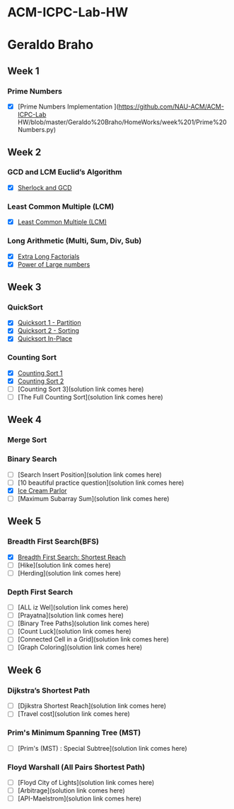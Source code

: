 # ACM-ICPC-Lab-HW
 
# Geraldo Braho


## Week 1
### Prime Numbers

- [x] [Prime Numbers Implementation ](https://github.com/NAU-ACM/ACM-ICPC-Lab HW/blob/master/Geraldo%20Braho/HomeWorks/week%201/Prime%20Numbers.py)

## Week 2
### GCD and LCM Euclid’s Algorithm
- [x] [Sherlock and GCD](https://github.com/NAU-ACM/ACM-ICPC-Lab-HW/blob/master/Geraldo%20Braho/HomeWorks/week%202/Sherlock%20and%20GCD.py)

### Least Common Multiple (LCM)
- [x] [Least Common Multiple (LCM)](https://github.com/NAU-ACM/ACM-ICPC-Lab-HW/blob/master/Geraldo%20Braho/HomeWorks/week%202/Least%20Common%20Multiple%20(LCM).py )
 
### Long Arithmetic (Multi, Sum, Div, Sub)

- [x] [Extra Long Factorials](https://github.com/NAU-ACM/ACM-ICPC-Lab-HW/blob/master/Geraldo%20Braho/HomeWorks/week%202/Extra%20Long%20Factorials.py)
- [x] [Power of Large numbers](https://github.com/NAU-ACM/ACM-ICPC-Lab-HW/blob/master/Geraldo%20Braho/HomeWorks/week%202/Power%20of%20large%20numbers.py)

## Week 3

### QuickSort
 
- [x] [Quicksort 1 - Partition](https://github.com/NAU-ACM/ACM-ICPC-Lab-HW/blob/master/Geraldo%20Braho/HomeWorks/week%203/Quic%20Sort-partition.py)
- [x] [Quicksort 2 - Sorting](https://github.com/NAU-ACM/ACM-ICPC-Lab-HW/blob/master/Geraldo%20Braho/HomeWorks/week%203/Quicksort%202%20-%20Sorting.py)
- [x] [Quicksort In-Place](https://github.com/NAU-ACM/ACM-ICPC-Lab-HW/blob/master/Geraldo%20Braho/HomeWorks/week%203/Quicksort%20In-Place.py)
 
### Counting Sort
 
- [x] [Counting Sort 1](https://github.com/NAU-ACM/ACM-ICPC-Lab-HW/blob/master/Geraldo%20Braho/HomeWorks/week%203/Counting%20sort-1.py)
- [x] [Counting Sort 2](https://github.com/NAU-ACM/ACM-ICPC-Lab-HW/blob/master/Geraldo%20Braho/HomeWorks/week%203/Counting%20sort-2.py)
- [ ] [Counting Sort 3](solution link comes here)
- [ ] [The Full Counting Sort](solution link comes here)
 
## Week 4
### Merge Sort
### Binary Search
 
 - [ ] [Search Insert Position](solution link comes here)
 - [ ] [10 beautiful practice question](solution link comes here)
 - [x] [Ice Cream Parlor](https://github.com/geraldo1993/Hackerrank/blob/master/Algorithm/Searching/Ice%20Cream%20Parlor.py)
 - [ ] [Maximum Subarray Sum](solution link comes here)

## Week 5
### Breadth First Search(BFS)

- [x] [Breadth First Search: Shortest Reach](https://github.com/NAU-ACM/ACM-ICPC-Lab-HW/blob/master/Geraldo%20Braho/HomeWorks/Breadth%20First%20Search-%20Shortest%20Reach.py)
- [ ] [Hike](solution link comes here)
- [ ] [Herding](solution link comes here)

### Depth First Search

- [ ] [ALL iz Wel](solution link comes here)
- [ ] [Prayatna](solution link comes here)
- [ ] [Binary Tree Paths](solution link comes here)
- [ ] [Count Luck](solution link comes here)
- [ ] [Connected Cell in a Grid](solution link comes here)
- [ ] [Graph Coloring](solution link comes here)

 ## Week 6
 ### Dijkstra’s Shortest Path
- [ ] [Djikstra Shortest Reach](solution link comes here)
- [ ] [Travel cost](solution link comes here)
 
 ### Prim's Minimum Spanning Tree (MST)
 - [ ] [Prim's (MST) : Special Subtree](solution link comes here)
 
 ### Floyd Warshall (All Pairs Shortest Path)
 
- [ ] [Floyd City of Lights](solution link comes here)
- [ ] [Arbitrage](solution link comes here)
- [ ] [API-Maelstrom](solution link comes here)
